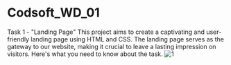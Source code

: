 # Codsoft_WD_01
Task 1 - "Landing Page"
This project aims to create a captivating and user-friendly landing page using HTML and CSS. The landing page serves as the gateway to our website, making it crucial to leave a lasting impression on visitors. Here's what you need to know about the task.
![1](https://github.com/UmaGangoji30/Codsoft_WD_01/assets/166044189/d5150db4-a285-432f-b052-f325b63357ae)

